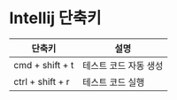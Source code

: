 # Intellij 단축키
| 단축키 | 설명 |
| --- | --- |
| cmd + shift + t | 테스트 코드 자동 생성 |
| ctrl + shift + r | 테스트 코드 실행 |